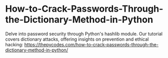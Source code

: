 # How-to-Crack-Passwords-Through-the-Dictionary-Method-in-Python
Delve into password security through Python's hashlib module. Our tutorial covers dictionary attacks, offering insights on prevention and ethical hacking:
https://thepycodes.com/how-to-crack-passwords-through-the-dictionary-method-in-python/
